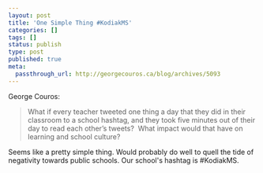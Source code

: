 ```yaml
---
layout: post
title: 'One Simple Thing #KodiakMS'
categories: []
tags: []
status: publish
type: post
published: true
meta:
  passthrough_url: http://georgecouros.ca/blog/archives/5093
---
```


George Couros:


>What if every teacher tweeted one thing a day that they did in their classroom to a school hashtag, and they took five minutes out of their day to read each other’s tweets?  What impact would that have on learning and school culture?



Seems like a pretty simple thing. Would probably do well to quell the tide of negativity towards public schools. Our school's hashtag is #KodiakMS.
